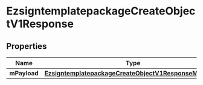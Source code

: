 
# EzsigntemplatepackageCreateObjectV1Response

## Properties
| Name | Type | Description | Notes |
| ------------ | ------------- | ------------- | ------------- |
| **mPayload** | [**EzsigntemplatepackageCreateObjectV1ResponseMPayload**](EzsigntemplatepackageCreateObjectV1ResponseMPayload.md) |  |  |



